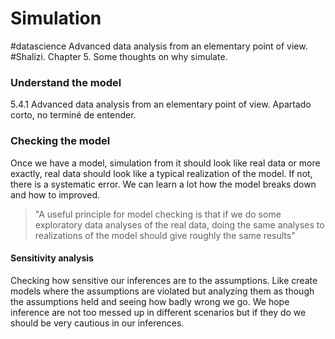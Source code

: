# Simulation
#datascience
Advanced data analysis from an elementary point of view. #Shalizi. Chapter 5.
Some thoughts on why simulate.

### Understand the model
5.4.1 Advanced data analysis from an elementary point of view. Apartado corto, no terminé de entender.

### Checking the model

Once we have a model, simulation from it should look like real data or more exactly, real data should look like a typical realization of the model. If not, there is a systematic error. We can learn a lot how the model breaks down and how to improved.

>"A useful principle for model checking is that if we do some exploratory data analyses of the real data, doing the same analyses to realizations of the model should give roughly the same results"

#### Sensitivity analysis

Checking how sensitive our inferences are to the assumptions.  Like create models where the assumptions are violated but analyzing them as though the assumptions held and seeing how badly wrong we go.
We hope inference are not too messed up in different scenarios but if they do we should be very cautious in our inferences.